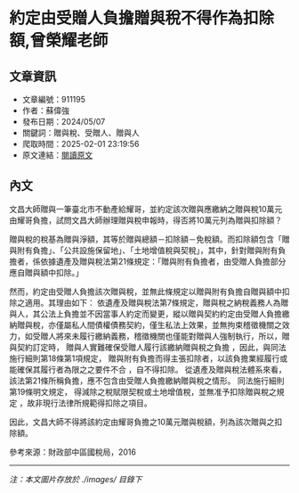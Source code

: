 # 約定由受贈人負擔贈與稅不得作為扣除額,曾榮耀老師

## 文章資訊
- 文章編號：911195
- 作者：蘇偉強
- 發布日期：2024/05/07
- 關鍵詞：贈與稅、受贈人、贈與人
- 爬取時間：2025-02-01 23:19:56
- 原文連結：[閱讀原文](https://real-estate.get.com.tw/Columns/detail.aspx?no=911195)

## 內文


文昌大師贈與一筆臺北市不動產給耀哥，並約定該次贈與應繳納之贈與稅10萬元由耀哥負擔，試問文昌大師辦理贈與稅申報時，得否將10萬元列為贈與扣除額？


贈與稅的稅基為贈與淨額，其等於贈與總額－扣除額－免稅額。而扣除額包含「贈與附有負擔」、「公共設施保留地」、「土地增值稅與契稅」，其中，針對贈與附有負擔者，係依據遺產及贈與稅法第21條規定：「贈與附有負擔者，由受贈人負擔部分應自贈與額中扣除。」


然而，約定由受贈人負擔該次贈與稅，並無此條規定以贈與附有負擔自贈與額中扣除之適用。其理由如下：
依遺產及贈與稅法第7條規定，贈與稅之納稅義務人為贈與人，其公法上負擔並不因當事人約定而變更，縱以贈與契約約定由受贈人負擔繳納贈與稅，亦僅屬私人間債權債務契約，僅生私法上效果，並無拘束稽徵機關之效力，如受贈人將來未履行繳納義務，稽徵機關也僅能對贈與人強制執行，所以，贈與契約訂定時，
贈與人實難確保受贈人履行該繳納贈與稅之負擔
，因此，與同法施行細則第18條第1項規定，
贈與附有負擔而得主張扣除者，以該負擔業經履行或能確保其履行者為限之之要件不合
，自不得扣除。
從遺產及贈與稅法體系來看，該法第21條所稱負擔，應不包含由受贈人負擔繳納贈與稅之情形。
同法施行細則第19條明文規定，
得減除之稅賦限契稅或土地增值稅，並無准予扣除贈與稅之規定
，故非現行法律所規範得扣除之項目。


因此，文昌大師不得將該約定由耀哥負擔之10萬元贈與稅額，列為該次贈與之扣除額。


參考來源：財政部中區國稅局，2016

---
*注：本文圖片存放於 ./images/ 目錄下*
